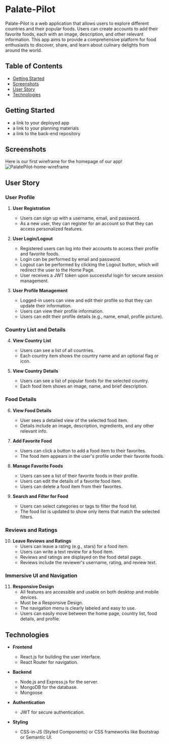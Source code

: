 # Palate-Pilot

Palate-Pilot is a web application that allows users to explore different countries and their popular foods. Users can create accounts to add their favorite foods, each with an image, description, and other relevant information. This app aims to provide a comprehensive platform for food enthusiasts to discover, share, and learn about culinary delights from around the world.

## Table of Contents

- [Getting Started](#getting-started)
- [Screenshots](#screenshots)
- [User Story](#user-story)
- [Technologies](#technologies)

## Getting Started
- a link to your deployed app
- a link to your planning materials
- a link to the back-end repository

## Screenshots
Here is our first wireframe for the homepage of our app!
![PalatePilot-home-wireframe](https://github.com/user-attachments/assets/6e5e7a58-84e3-4069-b211-b1a8b8a50c6b)
  
## User Story

### User Profile
1. **User Registration**
   - Users can sign up with a username, email, and password.
   - As a new user, they can register for an account so that they can access personalized features.

2. **User Login/Logout**
   - Registered users can log into their accounts to access their profile and favorite foods.
   - Login can be performed by email and password.
   - Logout can be performed by clicking the Logout button, which will redirect the user to the Home Page.
   - User receives a JWT token upon successful login for secure session management.

3. **User Profile Management**
   - Logged-in users can view and edit their profile so that they can update their information.
   - Users can view their profile information.
   - Users can edit their profile details (e.g., name, email, profile picture).

### Country List and Details
4. **View Country List**
   - Users can see a list of all countries.
   - Each country item shows the country name and an optional flag or icon.

5. **View Country Details**
   - Users can see a list of popular foods for the selected country.
   - Each food item shows an image, name, and brief description.

### Food Details
6. **View Food Details**
   - User sees a detailed view of the selected food item.
   - Details include an image, description, ingredients, and any other relevant info.

7. **Add Favorite Food**
   - Users can click a button to add a food item to their favorites.
   - The food item appears in the user's profile under their favorite foods.

8. **Manage Favorite Foods**
   - Users can see a list of their favorite foods in their profile.
   - Users can edit the details of a favorite food item.
   - Users can delete a food item from their favorites.

9. **Search and Filter for Food**
   - Users can select categories or tags to filter the food list.
   - The food list is updated to show only items that match the selected filters.

### Reviews and Ratings
10. **Leave Reviews and Ratings**
    - Users can leave a rating (e.g., stars) for a food item.
    - Users can write a text review for a food item.
    - Reviews and ratings are displayed on the food detail page.
    - Reviews include the reviewer's username, rating, and review text.

### Immersive UI and Navigation
11. **Responsive Design**
    - All features are accessible and usable on both desktop and mobile devices.
    - Must be a Responsive Design.
    - The navigation menu is clearly labeled and easy to use.
    - Users can easily move between the home page, country list, food details, and profile.

## Technologies

- **Frontend**
  - React.js for building the user interface.
  - React Router for navigation.

- **Backend**
  - Node.js and Express.js for the server.
  - MongoDB for the database.
  - Mongoose 

- **Authentication**
  - JWT for secure authentication.

- **Styling**
  - CSS-in-JS (Styled Components) or CSS frameworks like Bootstrap or Semantic UI.
